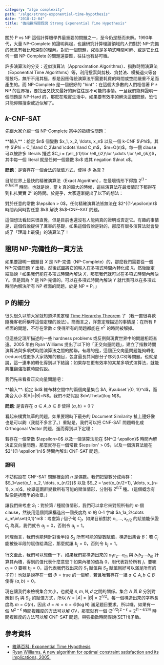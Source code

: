 ```yaml
---
category: "algo complexity"
path: "/algo/strong-exponential-time-hypothesis"
date: "2018-12-04"
title: "強指數時間假說 Strong Exponential Time Hypothesis"
---
```


關於 P vs NP 這個計算機學界最重要的問題之一，至今仍是懸而未解。1990年代，大量 NP-Complete 的證明興起，也讓研究計算理論領域的人們對於 NP-完備的概念有著比較深刻的理解。對於一個問題，究竟是多項式時間可解、或是它比任何一個 NP-Complete 的問題還要難，往往也有跡可循。

許多演算法的分支：近似演算法（Approximation Algorithms）、指數時間演算法（Exponential Time Algorithms）等，利用搜索與剪枝、貪婪法、模擬退火等各種技巧，無所不用其極，都是因應傳統演算法所需要耗費的時間或空間嚴重不足而產生的。而 NP-Complete 是一個很好的 "hint"：在這個大多數的人們相信著 P $\neq$ NP 的世界裡，要找出又快又最好的解往往是不可能的事情。一旦我們能夠證明一個問題是 NP-Hard 的，那麼在現實生活中，如果要有效率的解決這個問題，恐怕只能仰賴搜索或近似解了。

## $k$-CNF-SAT

先跟大家介紹一個 NP-Complete 當中的指標性問題：

<theorem title='$k$-CNF-SAT 問題' c='is-info'>
**輸入**：給定 $n$ 個變數 $x_1, x_2, \ldots, x_n$ 以及一個 k-CNF $\Phi$。其中 $\Phi = C_1\land C_2\land \cdots \land C_m$，$m=O(n)$。每一個 clause 可以被許多 literals 描述 $C_i = (\ell_{i1}\lor \ell_{i2}\lor \cdots \lor \ell_{ik})$，其中每一個 literal 就是任何一個變數 $x$ 或其 negation $\lnot x$。
  
**問題**：是否存在一個合法的賦值方式，使得 $\Phi$ 為真？
</theorem>

目前世界上最快的精確演算法（Exact Algorithm），在最壞情形下得跑 $2^{(1-o(1/k))n}$ 時間。也就是說，當 $k$ 真的超大的時候，這些演算法在最壞情形下都得花到扎扎實實 $2^n$ 的時間。於是乎，大家逐漸提出了以下的想法：

<theorem title='強指數時間假說 Strong Exponential Time Hypothesis (SETH)'>
對於任意的常數 $\epsilon > 0$，任何精確演算法皆無法在 $2^{(1-\epsilon)n}$ 時間內同時對任意 $k$ 解決 $k$-CNF-SAT 問題。
</theorem>

這個想法看起來很直覺，但是目前也還沒有人能夠真的證明或否定它。有趣的事情是，這個假說提供了厲害的基礎，如果這個假說是對的，那麼有很多演算法就會變成了「理論上最優」的演算法了！

## 證明 NP-完備性的一貫方法

如果要證明一個題目 $X$ 是 NP-完備（NP-Complete）的，那麼我們需要從一個 NP-完備問題 $Y$ 出發，然後試圖將它的輸入在多項式時間內轉化成 $X$。然後斷定結論說「如果我們能在多項式時間內解決 $X$，那麼我們就可以在多項式時間內解決 $Y$。但是因為 $Y$ 是 NP-完備的，可以在多項式時間內解決 $Y$ 就代表可以在多項式時間內解決所有 NP 裡面的問題，於是 NP $=$ P。」

## P 的細分

很久很久以前大家就知道洋蔥定理 [Time Hierarchy Theorem](https://en.wikipedia.org/wiki/Time_hierarchy_theorem) 了（我一直很喜歡隨機客老師稱呼這個定理的說法）。簡而言之，洋蔥定理描述的事情是：在所有 P 裡面的問題，不存在常數 $c$ 使得所有的問題都能在 $n^c$ 的時間被解掉。

但這些定理所描述的一些 hardness problems 或反例與現實世界中的問題相距甚遠。2005 年由 Ryan Williams 提出了以下的「正交向量問題」，建立了指數時間演算法與多項式時間演算法之間的關聯。有趣的是，這個正交向量問題能夠轉化(reduce)成更多大家熟知的題目，包含最長共同部分子序列(LCS)等問題。也就是說，這一連串的轉化得到以下結論：如果存在更有效率的某某多項式演算法，就能夠推翻強指數時間假說。

<!--
2001 年的 Impagliazzo, Paturi & Zane 提出了重要的引理。然後在 
-->

我們先來看看正交向量問題吧：

<theorem title='正交向量問題 Orthogonal Vector Problem (OV)' c='is-info'>
**輸入**: 給定 $d$ 維布林空間中的兩個向量集合 $A, B\subset \{0, 1\}^d$，而集合大小 $|A|=|B|=N$。我們不妨假設 $d=\Theta(\log N)$。
  
**問題**: 是否存在 $a\in A, b\in B$ 使得 $\langle a, b\rangle = 0$？
</theorem>

看起來樸實無華的問題，如果要跟時下最夯的 Document Similarity 扯上邊好像也是可以齁（我就不多言了。）重點是，我們可以把 CNF-SAT 問題轉化成 Orthogonal Vector 問題，進而得到以下定理：

<theorem title='定理：$\textsf{CNF-SAT}\le_p \textsf{OV}$'>
若存在一個常數 $\epsilon>0$ 以及一個演算法能在 $N^{2-\epsilon}$ 時間內解決正交向量問題，那麼就存在一個常數 $\epsilon' > 0$，以及一個演算法能在 $2^{(1-\epsilon')n}$ 時間內解出 CNF-SAT 問題。
</theorem>

### 證明

不妨假設在 CNF-SAT 問題裡面的 $n$ 是偶數。我們把變數分成兩群：
$S_1=\set{x_1, x_2, \ldots, x_{n/2}}$ 以及 $S_2 = \set{x_{n/2+1}, \ldots, x_{n-1}, x_n}$。枚舉這兩群變數所有可能的賦值情形，分別有 $2^{n/2}$ 種。（這個概念有點像是拆兩半的枚舉。）

讓我們來考慮 $S_1$：對於第 $i$ 種賦值情形，我們可以拿它來對照所有的 $m$ 個 clause，然後用這個資訊構造出一個長度為 $m$ 的 0-1 字串 $a_1a_2\cdots a_m\in\set{0,1}^m$：考慮第 $j$ 個子句 $C_j$，如果目前對於 $x_1, \ldots, x_{n/2}$ 的賦值能保證 $C_j$ 為真，我們就令 $a_j=0$，否則令 $a_j=1$。

同理而言，我們也能夠針對後半段 $S_2$ 所有可能的變數賦值，構造出集合 $B$：若 $C_j$ 能被後半段的賦值給滿足，那麼就讓 $b_j=0$，否則令 $b_j=1$。

行文至此，我們可以想像一下，如果我們拿構造出來的 $a_1a_2\cdots a_m$ 與 $b_1b_2\cdots b_m$ 計算其內積，得到的值代表什麼意思？如果內積的值為 $0$，則代表對於所有 $j$，要嘛 $a_j=0$ 要嘛 $b_j=0$，這代表我們找出來的 $S_1$ 賦值與 $S_2$ 賦值剛好可以滿足所有的子句！也就是說存在一個 $\Phi=\mathsf{true}$ 的一個解，若且唯若存在一組 $a\in A, b\in B$ 使得 $\langle a, b\rangle = 0$。

現在讓我們來檢視集合大小，也就是 $n, m, N, d$ 之間的關係。集合 $A$ 與 $B$ 分別對應到 $S_1$ 與 $S_2$ 的賦值方式，所以 $N=|A|=|B|=2^{n/2}$。每一個構造出來的字串長度為 $m=O(n)$，因此 $d=m=n=\Theta(\log N)$ 滿足題目要求。所以囉，如果有一個 $N^{2-\epsilon}$ 時間複雜度的方法可以解 OV，那麼就有一個 $\left(2^{n/2}\right)^{2-\epsilon} = 2^{(1-\epsilon/2)n}$ 時間複雜度的方法可以解 CNF-SAT 問題，與強指數時間假說(SETH)矛盾。

## 參考資料

* [維基百科: Exponential Time Hypothesis](https://en.wikipedia.org/wiki/Exponential_time_hypothesis)
* [Ryan Williams, A new algorithm for optimal constraint satisfaction and its implications, 2005.](https://people.csail.mit.edu/rrw/2-csp-final.pdf)
